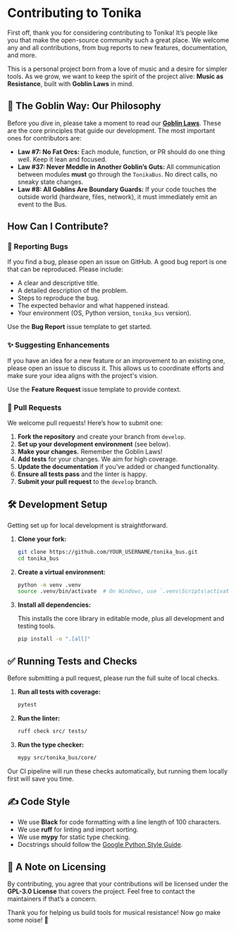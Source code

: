 # Contributing to Tonika

First off, thank you for considering contributing to Tonika! It’s people like you that make the open-source community such a great place. We welcome any and all contributions, from bug reports to new features, documentation, and more.

This is a personal project born from a love of music and a desire for simpler tools. As we grow, we want to keep the spirit of the project alive: **Music as Resistance**, built with **Goblin Laws** in mind.

## 🧌 The Goblin Way: Our Philosophy

Before you dive in, please take a moment to read our **[Goblin Laws](docs/goblin_laws.md)**. These are the core principles that guide our development. The most important ones for contributors are:

- **Law #7: No Fat Orcs:** Each module, function, or PR should do one thing well. Keep it lean and focused.
- **Law #37: Never Meddle in Another Goblin’s Guts:** All communication between modules **must** go through the `TonikaBus`. No direct calls, no sneaky state changes.
- **Law #8: All Goblins Are Boundary Guards:** If your code touches the outside world (hardware, files, network), it must immediately emit an event to the Bus.

## How Can I Contribute?

### 🐛 Reporting Bugs

If you find a bug, please open an issue on GitHub. A good bug report is one that can be reproduced. Please include:

- A clear and descriptive title.
- A detailed description of the problem.
- Steps to reproduce the bug.
- The expected behavior and what happened instead.
- Your environment (OS, Python version, `tonika_bus` version).

Use the **Bug Report** issue template to get started.

### ✨ Suggesting Enhancements

If you have an idea for a new feature or an improvement to an existing one, please open an issue to discuss it. This allows us to coordinate efforts and make sure your idea aligns with the project's vision.

Use the **Feature Request** issue template to provide context.

### 📝 Pull Requests

We welcome pull requests! Here’s how to submit one:

1.  **Fork the repository** and create your branch from `develop`.
2.  **Set up your development environment** (see below).
3.  **Make your changes.** Remember the Goblin Laws!
4.  **Add tests** for your changes. We aim for high coverage.
5.  **Update the documentation** if you’ve added or changed functionality.
6.  **Ensure all tests pass** and the linter is happy.
7.  **Submit your pull request** to the `develop` branch.

## 🛠️ Development Setup

Getting set up for local development is straightforward.

1.  **Clone your fork:**

    ```bash
    git clone https://github.com/YOUR_USERNAME/tonika_bus.git
    cd tonika_bus
    ```

2.  **Create a virtual environment:**

    ```bash
    python -m venv .venv
    source .venv/bin/activate  # On Windows, use `.venv\Scripts\activate`
    ```

3.  **Install all dependencies:**

    This installs the core library in editable mode, plus all development and testing tools.

    ```bash
    pip install -e ".[all]"
    ```

## ✅ Running Tests and Checks

Before submitting a pull request, please run the full suite of local checks.

1.  **Run all tests with coverage:**

    ```bash
    pytest
    ```

2.  **Run the linter:**

    ```bash
    ruff check src/ tests/
    ```

3.  **Run the type checker:**

    ```bash
    mypy src/tonika_bus/core/
    ```

Our CI pipeline will run these checks automatically, but running them locally first will save you time.

## ✍️ Code Style

- We use **Black** for code formatting with a line length of 100 characters.
- We use **ruff** for linting and import sorting.
- We use **mypy** for static type checking.
- Docstrings should follow the [Google Python Style Guide](https://google.github.io/styleguide/pyguide.html#3.8-comments-and-docstrings).

## 📜 A Note on Licensing

By contributing, you agree that your contributions will be licensed under the **GPL-3.0 License** that covers the project. Feel free to contact the maintainers if that’s a concern.

Thank you for helping us build tools for musical resistance! Now go make some noise! 🎵

